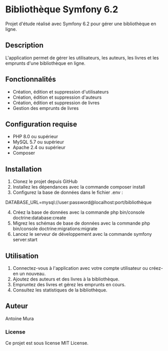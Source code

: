 # Bibliothèque Symfony 6.2
Projet d'étude réalisé avec Symfony 6.2 pour gérer une bibliothèque en ligne.

## Description
L'application permet de gérer les utilisateurs, les auteurs, les livres et les emprunts d'une bibliothèque en ligne.

## Fonctionnalités
- Création, édition et suppression d'utilisateurs
- Création, édition et suppression d'auteurs
- Création, édition et suppression de livres
- Gestion des emprunts de livres
## Configuration requise
- PHP 8.0 ou supérieur
- MySQL 5.7 ou supérieur
- Apache 2.4 ou supérieur
- Composer
## Installation
1. Clonez le projet depuis GitHub
2. Installez les dépendances avec la commande composer install
3. Configurez la base de données dans le fichier .env :

DATABASE_URL=mysql://user:password@localhost:port/bibliothèque

4. Créez la base de données avec la commande php bin/console doctrine:database:create
5. Migrez les schémas de base de données avec la commande php bin/console doctrine:migrations:migrate
6. Lancez le serveur de développement avec la commande symfony server:start
## Utilisation
1. Connectez-vous à l'application avec votre compte utilisateur ou créez-en un nouveau.
2. Ajoutez des auteurs et des livres à la bibliothèque.
3. Empruntez des livres et gérez les emprunts en cours.
4. Consultez les statistiques de la bibliothèque.
## Auteur
Antoine Mura

### License
Ce projet est sous license MIT License.
